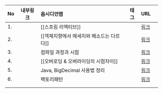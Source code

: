
| No  | 내부링크 | 옵시디언맵                                | 태그 | URL                                                                                                                                 |     |
| --- | -------- |:----------------------------------------- | ---- |:----------------------------------------------------------------------------------------------------------------------------------- | --- |
| 1.  |          | [[스프링 리액티브]]                       |      | [링크](https://velog.io/@hiy7030/Spring-WebFlux-%EB%A6%AC%EC%95%A1%ED%8B%B0%EB%B8%8C-%ED%94%84%EB%A1%9C%EA%B7%B8%EB%9E%98%EB%B0%8D) |     |
| 2.  |          | [[객체지향에서 메세지와 메소드는 다르다]] |      | [링크](https://soongjamm.tistory.com/133)                                                                                           |     |
| 3.  |          | 컴파일 과정과 시점                        |      | [링크](https://velog.io/@moonlt93/%EC%BB%B4%ED%8C%8C%EC%9D%BC-%EC%8B%9C%EC%A0%90-%EB%9F%B0%ED%83%80%EC%9E%84-%EC%8B%9C%EC%A0%90)    |     |
| 4.  |          | [[오버로딩 & 오버라이딩의 시점차이]]      |      | [링크](https://sungman.tistory.com/9)                                                                                               |     |
| 5.  |          | Java, BigDecimal 사용법 정리              |      | [링크](https://jsonobject.tistory.com/466)                                                                                          |     |
| 6.  |          | 팩토리패턴                                |      | [링크](https://bcp0109.tistory.com/367)                                                                                             |     |
|     |          |                                           |      |                                                                                                                                     |     |
|     |          |                                           |      |                                                                                                                                     |     |
